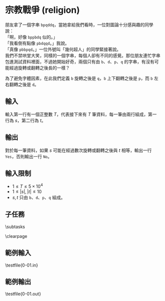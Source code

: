 # 宗教戰爭 (religion)

朋友拿了一個字串 `bpqddq`，當她拿給我們看時，一位對圖論十分感與趣的同學說：  
「啊，好像 `bppbdq` 似的。」  
「我看倒有點像 `pbdqqd`。」我說。  
「真像 `pbbpqd`。」一位外號叫「幾何超人」的同學緊接著說。  
我們不禁哄堂大笑，同樣的一個字串，每個人卻有不同的感覺。那位朋友連忙字串包進測試資料裡面，不過她開始好奇，兩個只有由 `b`、`d`、`p`、`q` 的字串，有沒有可能經過旋轉或翻轉之後長的一樣？  

為了避免字體因素，在此我們定義 `b` 旋轉之後是 `q`，`b` 上下翻轉之後是 `p`，而 `b` 左右翻轉之後是 `d`。

## 輸入
輸入第一行有一個正整數 $T$，代表接下來有 $T$ 筆資料，每一筆由兩行組成，第一行為 $s$，第二行為 $t$。

## 輸出
對於每一筆資料，如果 $s$ 可能在經過數次旋轉或翻轉之後與 $t$ 相等，輸出一行 `Yes`，否則輸出一行 `No`。  

## 輸入限制
 - $1 \leq T \leq 5 \times 10^4$
 - $1 \leq |s|, |t| \leq 10$
 - $s, t$  只由 `b`、`d`、`p`、`q` 組成。

## 子任務
\subtasks

\clearpage

## 範例輸入
\testfile{0-01.in}

## 範例輸出
\testfile{0-01.out}
